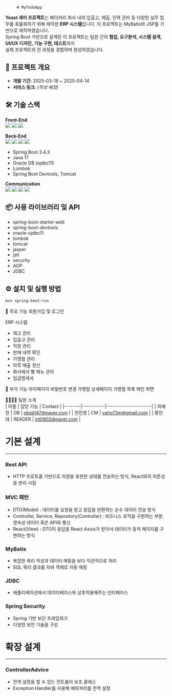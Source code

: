          # MyTodoApp

**Yeast 세미 프로젝트**는 베이커리 회사 내의 입출고, 매출, 인력 관리 등 다양한 실무 업무를 효율화하기 위해 제작한 **ERP 시스템**입니다.
이 프로젝트는 MyBatis와 JSP를 기반으로 제작하였습니다. <br>
Spring Boot 기반으로 설계된 이 프로젝트는 팀원 간의 **협업, 요구분석, 시스템 설계, UI/UX 디자인, 기능 구현, 테스트**까지  
실제 프로젝트의 전 과정을 경험하며 완성하였습니다.


## 📌 프로젝트 개요
- **개발 기간**: 2025-03-18 ~ 2025-04-14
- **서비스 링크**: *(작성 예정)*


## 🛠 기술 스택

**Front-End**  
<img src="https://img.shields.io/badge/HTML5-E34F26?style=flat-square&logo=html5&logoColor=white">
<img src="https://img.shields.io/badge/CSS3-1572B6?style=flat-square&logo=css3&logoColor=white">
<img src="https://img.shields.io/badge/JavaScript-F7DF1E?style=flat-square&logo=javascript&logoColor=black">

**Back-End**  
<img src="https://img.shields.io/badge/SpringBoot-6DB33F?style=flat-square&logo=Spring-Boot&logoColor=white">
<img src="https://img.shields.io/badge/Java-17-007396?style=flat-square&logo=OpenJDK&logoColor=white">
<img src="https://img.shields.io/badge/Oracle-F80000?style=flat-square&logo=oracle&logoColor=white">
<img src="https://img.shields.io/badge/Lombok-16A085?style=flat-square&logo=Lombok&logoColor=white">

- Spring Boot 3.4.3
- Java 17
- Oracle DB (ojdbc11)
- Lombok
- Spring Boot Devtools, Tomcat

**Communication**  
<img src="https://img.shields.io/badge/Notion-000000?style=flat-square&logo=notion&logoColor=white">
<img src="https://img.shields.io/badge/GitHub-181717?style=flat-square&logo=github&logoColor=white">
<img src="https://img.shields.io/badge/Figma-F24E1E?style=flat-square&logo=Figma&logoColor=white">
<img src="https://img.shields.io/badge/Discord-7289DA?style=flat-square&logo=Discord&logoColor=white">



## 📦 사용 라이브러리 및 API
- spring-boot-starter-web
- spring-boot-devtools
- oracle-ojdbc11
- lombok
- tomcat
- jasper
- jstl
- security
- AOP
- JDBC


## ⚙️ 설치 및 실행 방법

```bash
mvn spring-boot:run
```

🔑 주요 기능
회원가입 및 로그인

ERP 시스템
- 재고 관리
- 입출고 관리
- 직원 관리
- 판매 내역 확인
- 가맹점 관리
- 하루 매출 정산
- 회사에서 빵 메뉴 관리
- 임금명세서

🌱 부가 기능
마이페이지
비밀번호 변경
가맹점 상세페이지
가맹점 목록
메인 화면

👨‍👩‍👧‍👦 팀원 소개<br>
| 이름   | 담당 기능 | Contact              |
|--------|-----------|----------------------|
| 최예찬 | DB        | qbsb147@naver.com    |
| 전진영 | CM        | yaho73m@gmail.com    |
| 황인태 | READER    | int0802@naver.com    |

# 기본 설계

---
### Rest API
* HTTP 프로토콜 기반으로 자원을 표현한 상태를 전송하는 방식, React와의 의존성을 분리 시킴

### MVC 패턴
* DTO(Model) : 데이터를 요청을 받고 응답을 반환하는 순수 데이터 전송 방식
* Controller, Service, Repository(Controller) : 비즈니스 로직을 구현하는 부분, 영속성 데이터 혹은 API와 통신
* React(View) : DTO의 응답을 React Axios가 받아서 데이터가 동적 페이지를 구현하는 방식

### MyBatis
* 복잡한 쿼리 작성과 데이터 매핑을 보다 직관적으로 처리
* SQL 쿼리 결과를 자바 객체로 자동 매핑

### JDBC
* 애플리케이션에서 데이터베이스와 상호작용해주는 인터페이스

### Spring Security
* Spring 기반 보단 프레임워크
* 다양한 보안 기술을 구성

# 확장 설계

---
### ControllerAdvice
* 전역 설정을 할 수 있는 컨트롤러 보조 클래스
* Exception Handler를 사용해 예외처리를 전역 설정
